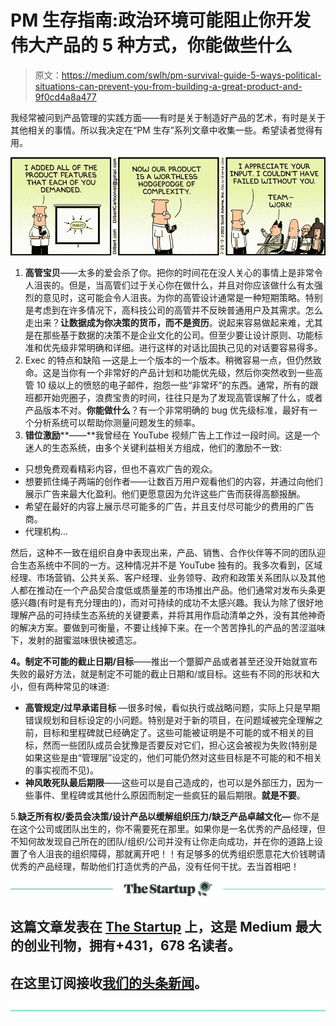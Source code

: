 # PM 生存指南:政治环境可能阻止你开发伟大产品的 5 种方式，你能做些什么

> 原文：<https://medium.com/swlh/pm-survival-guide-5-ways-political-situations-can-prevent-you-from-building-a-great-product-and-9f0cd4a8a477>

我经常被问到产品管理的实践方面——有时是关于制造好产品的艺术，有时是关于其他相关的事情。所以我决定在“PM 生存”系列文章中收集一些。希望读者觉得有用。

![](img/604b8a7dddffa562f25a2f0c803f4ea7.png)

1.  **高管宝贝**——太多的爱会杀了你。把你的时间花在没人关心的事情上是非常令人沮丧的。但是，当高管们过于关心你在做什么，并且对你应该做什么有太强烈的意见时，这可能会令人沮丧。为你的高管设计通常是一种短期策略。特别是考虑到在许多情况下，高科技公司的高管并不反映普通用户及其需求。怎么走出来？**让数据成为你决策的货币，而不是资历**。说起来容易做起来难，尤其是在那些基于数据的决策不是企业文化的公司。但至少要让设计原则、功能标准和优先级非常明确和详细。进行这样的对话比固执己见的对话要容易得多。
2.  Exec 的特点和缺陷 —这是上一个版本的一个版本。稍微容易一点，但仍然致命。这是当你有一个非常好的产品计划和功能优先级，然后你突然收到一些高管 10 级以上的愤怒的电子邮件，抱怨一些“非常坏”的东西。通常，所有的跟班都开始兜圈子，浪费宝贵的时间，往往只是为了发现高管误解了什么，或者产品版本不对。**你能做什么**？有一个非常明确的 bug 优先级标准，最好有一个分析系统可以帮助你测量问题发生的频率。
3.  **错位激励****——**我曾经在 YouTube 视频广告上工作过一段时间。这是一个迷人的生态系统，由多个关键利益相关方组成，他们的激励不一致:

*   只想免费观看精彩内容，但也不喜欢广告的观众。
*   想要抓住绳子两端的创作者——让数百万用户观看他们的内容，并通过向他们展示广告来最大化盈利。他们更愿意因为允许这些广告而获得高额报酬。
*   希望在最好的内容上展示尽可能多的广告，并且支付尽可能少的费用的广告商。
*   代理机构…

然后，这种不一致在组织自身中表现出来，产品、销售、合作伙伴等不同的团队迎合生态系统中不同的一方。这种情况并不是 YouTube 独有的。我多次看到，区域经理、市场营销、公共关系、客户经理、业务领导、政府和政策关系团队以及其他人都在推动在一个产品契合度低或质量差的市场推出产品。他们通常对发布头条更感兴趣(有时是有充分理由的)，而对可持续的成功不太感兴趣。我认为除了很好地理解产品的可持续生态系统的关键要素，并将其用作启动清单之外，没有其他神奇的解决方案。要做到可衡量，不要让线掉下来。在一个苦苦挣扎的产品的苦涩滋味下，发射的甜蜜滋味很快被遗忘。

**4。制定不可能的截止日期/目标**——推出一个蹩脚产品或者甚至还没开始就宣布失败的最好方法，就是制定不可能的截止日期和/或目标。这些有不同的形状和大小，但有两种常见的味道:

*   **高管规定/过早承诺目标** —很多时候，看似执行或战略问题，实际上只是早期错误规划和目标设定的小问题。特别是对于新的项目，在问题域被完全理解之前，目标和里程碑就已经确定了。这些可能被证明是不可能的或不相关的目标，然而一些团队成员会犹豫是否要反对它们，担心这会被视为失败(特别是如果这些是由“管理层”设定的，他们可能仍然对这些目标是不可能的和不相关的事实视而不见)。
*   **神风敢死队最后期限**——这些可以是自己造成的，也可以是外部压力，因为一些事件、里程碑或其他什么原因而制定一些疯狂的最后期限。**就是不要**。

5.**缺乏所有权/委员会决策/设计产品以缓解组织压力/缺乏产品卓越文化—** 你不是在这个公司或团队出生的，你不需要死在那里。如果你是一名优秀的产品经理，但不知何故发现自己所在的团队/组织/公司并没有让你走向成功，并在你的道路上设置了令人沮丧的组织障碍，那就离开吧！！有足够多的优秀组织愿意花大价钱聘请优秀的产品经理，帮助他们打造优秀的产品，没有任何干扰。去当首相吧！

[![](img/308a8d84fb9b2fab43d66c117fcc4bb4.png)](https://medium.com/swlh)

## 这篇文章发表在 [The Startup](https://medium.com/swlh) 上，这是 Medium 最大的创业刊物，拥有+431，678 名读者。

## 在这里订阅接收[我们的头条新闻](https://growthsupply.com/the-startup-newsletter/)。

[![](img/b0164736ea17a63403e660de5dedf91a.png)](https://medium.com/swlh)
